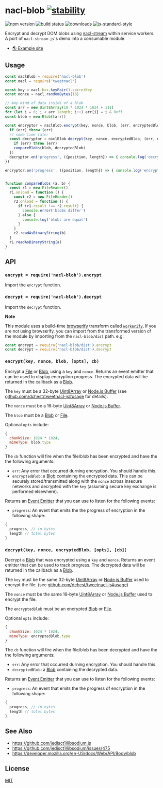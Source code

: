 # nacl-blob [![stability][0]][1]
[![npm version][2]][3] [![build status][4]][5]
[![downloads][8]][9] [![js-standard-style][10]][11]

Encrypt and decrypt DOM blobs using [nacl-stream](https://github.com/dchest/nacl-stream-js) within service workers.  A port of `nacl-stream-js`'s demo into a consumable module.

- [🌎 Example site](https://nacl-blob.netlify.com)

## Usage

```js
const naclBlob = require('nacl-blob')
const nacl = require('tweetnacl')

const key = nacl.box.keyPair().secretKey
const nonce = nacl.randomBytes(16)

// Any kind of data inside of a blob
const arr = new Uint8Array(10 * 1024 * 1024 + 111)
for (let i = 0; i < arr.length; i++) arr[i] = i & 0xff
const blob = new Blob([arr])

const encryptor = naclBlob.encrypt(key, nonce, blob, (err, encryptedBlob) => {
  if (err) throw (err)
  // some time later
  const decryptor = naclBlob.decrypt(key, nonce, encryptedBlob, (err, decryptedBlob) => {
    if (err) throw (err)
    compareBlobs(blob, decryptedBlob)
  })
  decryptor.on('progress', ({position, length}) => { console.log('decrypting %' + (position / length) * 100) })
})

encryptor.on('progress', ({position, length}) => { console.log('encrypting %' + (position / length) * 100) })


function compareBlobs (a, b) {
  const r1 = new FileReader()
  r1.onload = function () {
    const r2 = new FileReader()
    r2.onload = function () {
      if (r1.result !== r2.result) {
        console.error('blobs differ')
      } else {
        console.log('blobs are equal')
      }
    }
    r2.readAsBinaryString(b)
  }
  r1.readAsBinaryString(a)
}
```

## API

### `encrypt = require('nacl-blob').encrypt`

Import the `encrypt` function.

### `decrypt = require('nacl-blob').decrypt`

Import the `decrypt` function.

**Note**

This module uses a build-time [browserify](http://browserify.org) transform called [`workerify`](https://github.com/shama/workerify).  If you are not using browserify, you can import from the transformed version of the module by importing from the `nacl-blob/dist` path. e.g:

```js
const encrypt = require('nacl-blob/dist').encrypt
const decrypt = require('nacl-blob/dist').decrypt
```

### `encrypt(key, nonce, blob, [opts], cb)`

Encrypt a [File](file) or [Blob](blob), using a `key` and `nonce`.  Returns an event emitter that can be used to display encryption progress.  The encrypted data will be returned in the callback as a [Blob][blob].

The `key` must be a 32-byte [Uint8Array][uint8] or [Node.js Buffer][nodebuff] (see [github.com/dchest/tweetnacl-js#usage](https://github.com/dchest/tweetnacl-js#usage) for details).

The `nonce` must be a 16-byte [Uint8Array][uint8] or [Node.js Buffer][nodebuff].  

The `blob` must be a [Blob][blob] or [File][file].

Optional `opts` include: 

```js
{
  chunkSize: 1024 * 1024,
  mimeType: blob.type
}
```

The `cb` function will fire when the file/blob has been encrypted and have the the following arguments:

- `err`: Any error that occurred durning encryption.  You should handle this.
- `encryptedBlob`: a [Blob][blob] containing the encrypted data.  This can be securely stored/transmitted along with the `nonce` across insecure networks and decrypted with the `key` (assuming secure key exchange is performed elsewhere).

Returns an [Event Emitter][bus] that you can use to listen for the following events:

- `progress`: An event that emits the the progress of encryption in the following shape:

```js
{
  progress, // in bytes
  length // total bytes
}
```

### `decrypt(key, nonce, encryptedBlob, [opts], [cb])`

Decrypt a [Blob][blob] that was encrypted using a `key` and `nonce`.  Returns an event emitter that can be used to track progress.  The decrypted data will be returned in the callback as a [Blob][blob].

The `key` must be the same 32-byte [Uint8Array][uint8] or [Node.js Buffer][nodebuff] used to encrypt the file. (see [github.com/dchest/tweetnacl-js#usage](https://github.com/dchest/tweetnacl-js#usage))

The `nonce` must be the same 16-byte [Uint8Array][uint8] or [Node.js Buffer][nodebuff] used to encrypt the file.

The `encryptedBlob` must be an encrypted [Blob][blob] or [File][file].

Optional `opts` include:

```js
{
  chunkSize: 1024 * 1024,
  mimeType: encryptedBlob.type
}
```

The `cb` function will fire when the file/blob has been decrypted and have the the following arguments:

- `err`: Any error that occurred durning encryption.  You should handle this.
- `decryptedBlob`: a [Blob][blob] containing the decrypted data.

Returns an [Event Emitter][bus] that you can use to listen for the following events:

- `progress`: An event that emits the the progress of encryption in the following shape:

```js
{
  progress, // in bytes
  length // total bytes
}
```

## See Also

- https://github.com/jedisct1/libsodium.js
- https://github.com/jedisct1/libsodium/issues/475
- https://developer.mozilla.org/en-US/docs/Web/API/Body/blob

## License
[MIT](https://tldrlegal.com/license/mit-license)

[0]: https://img.shields.io/badge/stability-experimental-orange.svg?style=flat-square
[1]: https://nodejs.org/api/documentation.html#documentation_stability_index
[2]: https://img.shields.io/npm/v/nacl-blob.svg?style=flat-square
[3]: https://npmjs.org/package/nacl-blob
[4]: https://img.shields.io/travis/bcomnes/nacl-blob/master.svg?style=flat-square
[5]: https://travis-ci.org/bcomnes/nacl-blob
[8]: http://img.shields.io/npm/dm/nacl-blob.svg?style=flat-square
[9]: https://npmjs.org/package/nacl-blob
[10]: https://img.shields.io/badge/code%20style-standard-brightgreen.svg?style=flat-square
[11]: https://github.com/feross/standard
[uint8]: https://developer.mozilla.org/en-US/docs/Web/JavaScript/Reference/Global_Objects/Uint8Array
[file]: https://developer.mozilla.org/en-US/docs/Web/API/File
[blob]: https://developer.mozilla.org/en-US/docs/Web/API/Blob
[bus]: https://github.com/choojs/nanobus
[nodebuff]: https://nodejs.org/api/buffer.html
